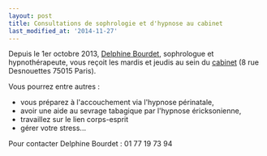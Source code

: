 ```yaml
---
layout: post
title: Consultations de sophrologie et d'hypnose au cabinet
last_modified_at: '2014-11-27'
---
```


Depuis le 1er octobre 2013, [Delphine Bourdet](http://delphinebourdet.com/about/), sophrologue et hypnothérapeute,
vous reçoit les mardis et jeudis au sein du [cabinet](/Contact) (8 rue Desnouettes 75015 Paris).

Vous pourrez entre autres :

- vous préparez à l'accouchement via l'hypnose périnatale,
- avoir une aide au sevrage tabagique par l'hypnose éricksonienne,
- travaillez sur le lien corps-esprit
- gérer votre stress...

Pour contacter Delphine Bourdet : 01 77 19 73 94
